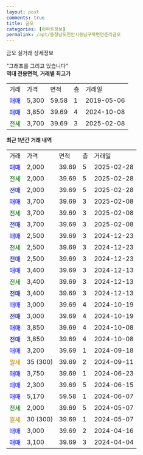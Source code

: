 ```yaml
---
layout: post
comments: true
title: 금오
categories: [아파트정보]
permalink: /apt/충청남도천안시동남구북면연춘리금오
---
```


금오 실거래 상세정보

<script type="text/javascript">
  google.charts.load('current', {'packages':['line', 'corechart']});
  google.charts.setOnLoadCallback(drawChart);

  function drawChart() {
    var data = new google.visualization.DataTable();
    data.addColumn('date', '거래일');
    data.addColumn('number', "매매");
    data.addColumn('number', "전세");
    data.addColumn('number', "전매");

    data.addRows([[new Date(Date.parse("2025-02-28")), 2000, null, null], [new Date(Date.parse("2025-02-28")), null, 2000, null], [new Date(Date.parse("2025-02-28")), null, null, 2000], [new Date(Date.parse("2025-02-08")), 3700, null, null], [new Date(Date.parse("2025-02-08")), null, 3700, null], [new Date(Date.parse("2025-02-08")), null, null, 3700], [new Date(Date.parse("2024-12-23")), 2500, null, null], [new Date(Date.parse("2024-12-23")), null, 2500, null], [new Date(Date.parse("2024-12-23")), null, null, 2500], [new Date(Date.parse("2024-12-13")), 3400, null, null], [new Date(Date.parse("2024-12-13")), null, 3400, null], [new Date(Date.parse("2024-12-13")), null, null, 3400], [new Date(Date.parse("2024-10-19")), 3000, null, null], [new Date(Date.parse("2024-10-19")), null, null, 3000], [new Date(Date.parse("2024-10-08")), 3850, null, null], [new Date(Date.parse("2024-10-08")), null, null, 3850], [new Date(Date.parse("2024-09-18")), 3200, null, null], [new Date(Date.parse("2024-09-11")), null, null, null], [new Date(Date.parse("2024-06-23")), 3750, null, null], [new Date(Date.parse("2024-06-15")), 2300, null, null], [new Date(Date.parse("2024-06-07")), 5170, null, null], [new Date(Date.parse("2024-05-07")), null, 2000, null], [new Date(Date.parse("2024-05-07")), null, null, null], [new Date(Date.parse("2024-04-16")), 3000, null, null], [new Date(Date.parse("2024-04-04")), 3100, null, null]]);

    var options = {
      hAxis: {
        format: 'yyyy/MM/dd'
      },    
      lineWidth: 0,
      pointsVisible: true,    
      title: '최근 1년간 유형별 실거래가 분포',
      legend: { position: 'bottom' }
    };

    var formatter = new google.visualization.NumberFormat({pattern:'###,###'} );
    formatter.format(data, 1);
    formatter.format(data, 2);
    
    setTimeout(function() {
        var chart = new google.visualization.LineChart(document.getElementById('columnchart_material'));
        chart.draw(data, (options));
        document.getElementById('loading').style.display = 'none';
    }, 200);
  }
</script>


<div id="loading" style="z-index:20; display: block; margin-left: 0px">"그래프를 그리고 있습니다"</div>
<div id="columnchart_material" style="width: 95%; margin-left: 0px; display: block"></div>
<!-- contents start -->
<b>역대 전용면적, 거래별 최고가</b>
<table class="sortable">
    <tr>
      <td>거래</td>
      <td>가격</td>
      <td>면적</td>
      <td>층</td>
      <td>거래일</td>
    </tr>
        <tr>
          <td><a style="color: blue">매매</a></td>
          <td>5,300</td>
          <td>59.58</td>
          <td>1</td>
          <td>2019-05-06</td>
        </tr>            <tr>
          <td><a style="color: blue">매매</a></td>
          <td>3,850</td>
          <td>39.69</td>
          <td>4</td>
          <td>2024-10-08</td>
        </tr>        
        <tr>
              <td><a style="color: darkgreen">전세</a></td>
              <td>3,700</td>
              <td>39.69</td>
              <td>3</td>
              <td>2025-02-08</td>
            </tr>        
    
</table>

<b>최근 1년간 거래 내역</b>

<table class="sortable">
    <tr>
      <td>거래</td>
      <td>가격</td>
      <td>면적</td>
      <td>층</td>
      <td>거래일</td>
    </tr>
    <tr>
      <td><a style="color: blue">매매</a></td>
      <td>2,000</td>
      <td>39.69</td>
      <td>5</td>
      <td>2025-02-28</td>
    </tr>          <tr>
      <td><a style="color: darkgreen">전세</a></td>
      <td>2,000</td>
      <td>39.69</td>
      <td>5</td>
      <td>2025-02-28</td>
    </tr>          <tr>
      <td><a style="color: darkblue">전매</a></td>
      <td>2,000</td>
      <td>39.69</td>
      <td>5</td>
      <td>2025-02-28</td>
    </tr>          <tr>
      <td><a style="color: blue">매매</a></td>
      <td>3,700</td>
      <td>39.69</td>
      <td>3</td>
      <td>2025-02-08</td>
    </tr>          <tr>
      <td><a style="color: darkgreen">전세</a></td>
      <td>3,700</td>
      <td>39.69</td>
      <td>3</td>
      <td>2025-02-08</td>
    </tr>          <tr>
      <td><a style="color: darkblue">전매</a></td>
      <td>3,700</td>
      <td>39.69</td>
      <td>3</td>
      <td>2025-02-08</td>
    </tr>          <tr>
      <td><a style="color: blue">매매</a></td>
      <td>2,500</td>
      <td>39.69</td>
      <td>3</td>
      <td>2024-12-23</td>
    </tr>          <tr>
      <td><a style="color: darkgreen">전세</a></td>
      <td>2,500</td>
      <td>39.69</td>
      <td>3</td>
      <td>2024-12-23</td>
    </tr>          <tr>
      <td><a style="color: darkblue">전매</a></td>
      <td>2,500</td>
      <td>39.69</td>
      <td>3</td>
      <td>2024-12-23</td>
    </tr>          <tr>
      <td><a style="color: blue">매매</a></td>
      <td>3,400</td>
      <td>39.69</td>
      <td>3</td>
      <td>2024-12-13</td>
    </tr>          <tr>
      <td><a style="color: darkgreen">전세</a></td>
      <td>3,400</td>
      <td>39.69</td>
      <td>3</td>
      <td>2024-12-13</td>
    </tr>          <tr>
      <td><a style="color: darkblue">전매</a></td>
      <td>3,400</td>
      <td>39.69</td>
      <td>3</td>
      <td>2024-12-13</td>
    </tr>          <tr>
      <td><a style="color: blue">매매</a></td>
      <td>3,000</td>
      <td>39.69</td>
      <td>4</td>
      <td>2024-10-19</td>
    </tr>          <tr>
      <td><a style="color: darkblue">전매</a></td>
      <td>3,000</td>
      <td>39.69</td>
      <td>4</td>
      <td>2024-10-19</td>
    </tr>          <tr>
      <td><a style="color: blue">매매</a></td>
      <td>3,850</td>
      <td>39.69</td>
      <td>4</td>
      <td>2024-10-08</td>
    </tr>          <tr>
      <td><a style="color: darkblue">전매</a></td>
      <td>3,850</td>
      <td>39.69</td>
      <td>4</td>
      <td>2024-10-08</td>
    </tr>          <tr>
      <td><a style="color: blue">매매</a></td>
      <td>3,200</td>
      <td>39.69</td>
      <td>1</td>
      <td>2024-09-18</td>
    </tr>          <tr>
      <td><a style="color: darkgoldenrod">월세</a></td>
      <td>35 (300)</td>
      <td>39.69</td>
      <td>2</td>
      <td>2024-09-11</td>
    </tr>          <tr>
      <td><a style="color: blue">매매</a></td>
      <td>3,750</td>
      <td>39.69</td>
      <td>1</td>
      <td>2024-06-23</td>
    </tr>          <tr>
      <td><a style="color: blue">매매</a></td>
      <td>2,300</td>
      <td>39.69</td>
      <td>5</td>
      <td>2024-06-15</td>
    </tr>          <tr>
      <td><a style="color: blue">매매</a></td>
      <td>5,170</td>
      <td>59.58</td>
      <td>1</td>
      <td>2024-06-07</td>
    </tr>          <tr>
      <td><a style="color: darkgreen">전세</a></td>
      <td>2,000</td>
      <td>39.69</td>
      <td>5</td>
      <td>2024-05-07</td>
    </tr>          <tr>
      <td><a style="color: darkgoldenrod">월세</a></td>
      <td>30 (300)</td>
      <td>39.69</td>
      <td>1</td>
      <td>2024-05-07</td>
    </tr>          <tr>
      <td><a style="color: blue">매매</a></td>
      <td>3,000</td>
      <td>39.69</td>
      <td>2</td>
      <td>2024-04-16</td>
    </tr>          <tr>
      <td><a style="color: blue">매매</a></td>
      <td>3,100</td>
      <td>39.69</td>
      <td>3</td>
      <td>2024-04-04</td>
    </tr>      </table>
<!-- contents end -->    

